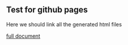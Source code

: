 ## Test for github pages

Here we should link all the generated html files

[full document](https:all.html)
